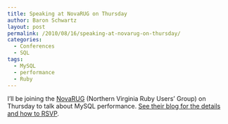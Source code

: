 ```yaml
---
title: Speaking at NovaRUG on Thursday
author: Baron Schwartz
layout: post
permalink: /2010/08/16/speaking-at-novarug-on-thursday/
categories:
  - Conferences
  - SQL
tags:
  - MySQL
  - performance
  - Ruby
---
```

I&#8217;ll be joining the [NovaRUG][1] (Northern Virginia Ruby Users&#8217; Group) on Thursday to talk about MySQL performance. [See their blog for the details and how to RSVP][2].

 [1]: http://novarug.org/
 [2]: http://novarug.org/articles/2010/08/12/mysql-performance-for-rails-the-new-reality-by-baron-schwart